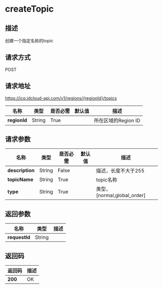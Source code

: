 # createTopic


## 描述
创建一个指定名称的topic

## 请求方式
POST

## 请求地址
https://jcq.jdcloud-api.com/v1/regions/{regionId}/topics

|名称|类型|是否必需|默认值|描述|
|---|---|---|---|---|
|**regionId**|String|True| |所在区域的Region ID|

## 请求参数
|名称|类型|是否必需|默认值|描述|
|---|---|---|---|---|
|**description**|String|False| |描述，长度不大于255|
|**topicName**|String|True| |topic名称|
|**type**|String|True| |类型，[normal,global_order]|


## 返回参数
|名称|类型|描述|
|---|---|---|
|**requestId**|String| |


## 返回码
|返回码|描述|
|---|---|
|**200**|OK|
